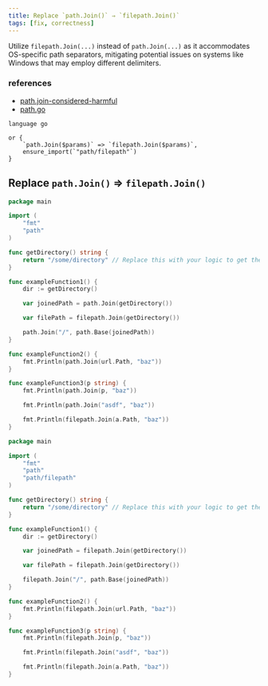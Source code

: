 ```yaml
---
title: Replace `path.Join()` ⇒ `filepath.Join()`
tags: [fix, correctness]
---
```


Utilize `filepath.Join(...)` instead of `path.Join(...)` as it accommodates OS-specific path separators, mitigating potential issues on systems like Windows that may employ different delimiters.

### references

- [path.join-considered-harmful](https://parsiya.net/blog/2019-03-09-path.join-considered-harmful/)
- [path.go](https://go.dev/src/path/path.go?s=4034:4066#L145)


```grit
language go

or {
	`path.Join($params)` => `filepath.Join($params)`,
	ensure_import(`"path/filepath"`)
}
```

## Replace `path.Join()` ⇒ `filepath.Join()`

```go
package main

import (
	"fmt"
	"path"
)

func getDirectory() string {
	return "/some/directory" // Replace this with your logic to get the directory
}

func exampleFunction1() {
	dir := getDirectory()

	var joinedPath = path.Join(getDirectory())

	var filePath = filepath.Join(getDirectory())

	path.Join("/", path.Base(joinedPath))
}

func exampleFunction2() {
	fmt.Println(path.Join(url.Path, "baz"))
}

func exampleFunction3(p string) {
	fmt.Println(path.Join(p, "baz"))

	fmt.Println(path.Join("asdf", "baz"))

	fmt.Println(filepath.Join(a.Path, "baz"))
}

```

```go
package main

import (
	"fmt"
	"path"
	"path/filepath"
)

func getDirectory() string {
	return "/some/directory" // Replace this with your logic to get the directory
}

func exampleFunction1() {
	dir := getDirectory()

	var joinedPath = filepath.Join(getDirectory())

	var filePath = filepath.Join(getDirectory())

	filepath.Join("/", path.Base(joinedPath))
}

func exampleFunction2() {
	fmt.Println(filepath.Join(url.Path, "baz"))
}

func exampleFunction3(p string) {
	fmt.Println(filepath.Join(p, "baz"))

	fmt.Println(filepath.Join("asdf", "baz"))

	fmt.Println(filepath.Join(a.Path, "baz"))
}

```

